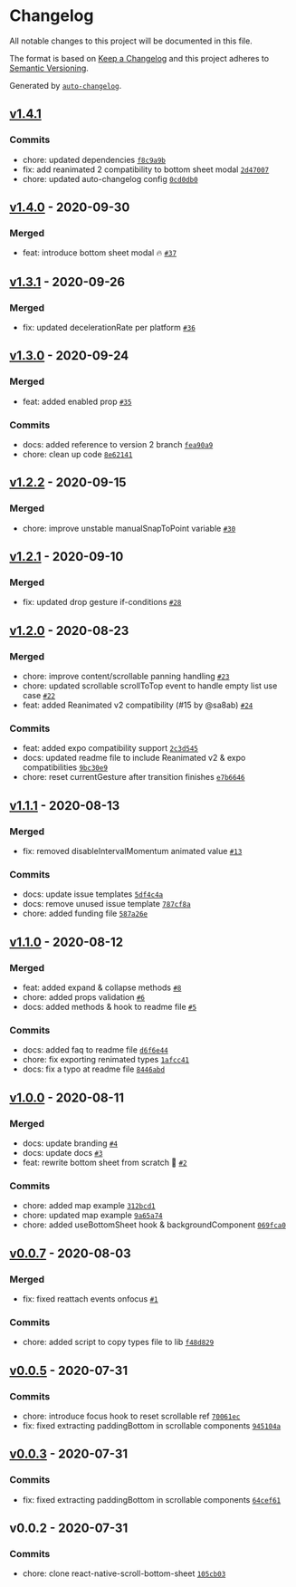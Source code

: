 # Changelog

All notable changes to this project will be documented in this file.

The format is based on [Keep a Changelog](https://keepachangelog.com/en/1.0.0/)
and this project adheres to [Semantic Versioning](https://semver.org/spec/v2.0.0.html).

Generated by [`auto-changelog`](https://github.com/CookPete/auto-changelog).

## [v1.4.1](https://github.com/gorhom/react-native-bottom-sheet/compare/v1.4.0...v1.4.1)

### Commits

- chore: updated dependencies [`f8c9a9b`](https://github.com/gorhom/react-native-bottom-sheet/commit/f8c9a9b389bb21c18efa593c885337c92dff3810)
- fix: add reanimated 2 compatibility to bottom sheet modal [`2d47007`](https://github.com/gorhom/react-native-bottom-sheet/commit/2d47007df64ecd0c83035136b5b882eff6d53619)
- chore: updated auto-changelog config [`0cd0db0`](https://github.com/gorhom/react-native-bottom-sheet/commit/0cd0db094e224e945e7e7b6551f8eb806cff63da)

## [v1.4.0](https://github.com/gorhom/react-native-bottom-sheet/compare/v1.3.1...v1.4.0) - 2020-09-30

### Merged

- feat: introduce bottom sheet modal 🔥 [`#37`](https://github.com/gorhom/react-native-bottom-sheet/pull/37)

## [v1.3.1](https://github.com/gorhom/react-native-bottom-sheet/compare/v1.3.0...v1.3.1) - 2020-09-26

### Merged

- fix: updated decelerationRate per platform [`#36`](https://github.com/gorhom/react-native-bottom-sheet/pull/36)

## [v1.3.0](https://github.com/gorhom/react-native-bottom-sheet/compare/v1.2.2...v1.3.0) - 2020-09-24

### Merged

- feat: added enabled prop [`#35`](https://github.com/gorhom/react-native-bottom-sheet/pull/35)

### Commits

- docs: added reference to version 2 branch [`fea90a9`](https://github.com/gorhom/react-native-bottom-sheet/commit/fea90a977626e6afc9447c6b68d2f9926c1f239d)
- chore: clean up code [`8e62141`](https://github.com/gorhom/react-native-bottom-sheet/commit/8e62141fdb96a2b3e2532d16911f6e6e6cc3ccc3)

## [v1.2.2](https://github.com/gorhom/react-native-bottom-sheet/compare/v1.2.1...v1.2.2) - 2020-09-15

### Merged

- chore: improve unstable manualSnapToPoint variable [`#30`](https://github.com/gorhom/react-native-bottom-sheet/pull/30)

## [v1.2.1](https://github.com/gorhom/react-native-bottom-sheet/compare/v1.2.0...v1.2.1) - 2020-09-10

### Merged

- fix: updated drop gesture if-conditions [`#28`](https://github.com/gorhom/react-native-bottom-sheet/pull/28)

## [v1.2.0](https://github.com/gorhom/react-native-bottom-sheet/compare/v1.1.1...v1.2.0) - 2020-08-23

### Merged

- chore: improve content/scrollable panning handling [`#23`](https://github.com/gorhom/react-native-bottom-sheet/pull/23)
- chore: updated scrollable scrollToTop event to handle empty list use case [`#22`](https://github.com/gorhom/react-native-bottom-sheet/pull/22)
- feat: added Reanimated v2 compatibility (#15 by @sa8ab) [`#24`](https://github.com/gorhom/react-native-bottom-sheet/pull/24)

### Commits

- feat: added expo compatibility support [`2c3d545`](https://github.com/gorhom/react-native-bottom-sheet/commit/2c3d545a10e6125fb66829a6784069b1b62f6798)
- docs: updated readme file to include Reanimated v2 & expo compatibilities [`9bc30e9`](https://github.com/gorhom/react-native-bottom-sheet/commit/9bc30e96ef1cec80703e0e98b58602bdc185f7ff)
- chore: reset currentGesture after transition finishes [`e7b6646`](https://github.com/gorhom/react-native-bottom-sheet/commit/e7b6646b50f5ed00b62388723e6d965006ecfc4a)

## [v1.1.1](https://github.com/gorhom/react-native-bottom-sheet/compare/v1.1.0...v1.1.1) - 2020-08-13

### Merged

- fix: removed disableIntervalMomentum animated value [`#13`](https://github.com/gorhom/react-native-bottom-sheet/pull/13)

### Commits

- docs: update issue templates [`5df4c4a`](https://github.com/gorhom/react-native-bottom-sheet/commit/5df4c4a4a6e02b91bcd7502f8180c27380849b66)
- docs: remove unused issue template [`787cf8a`](https://github.com/gorhom/react-native-bottom-sheet/commit/787cf8ac8b6fa547308ba375fb1cf495b2a98fee)
- chore: added funding file [`587a26e`](https://github.com/gorhom/react-native-bottom-sheet/commit/587a26e14145dea06d4515c36e1ed0fcccfdeb08)

## [v1.1.0](https://github.com/gorhom/react-native-bottom-sheet/compare/v1.0.0...v1.1.0) - 2020-08-12

### Merged

- feat: added expand & collapse methods [`#8`](https://github.com/gorhom/react-native-bottom-sheet/pull/8)
- chore: added props validation [`#6`](https://github.com/gorhom/react-native-bottom-sheet/pull/6)
- docs: added methods & hook to readme file [`#5`](https://github.com/gorhom/react-native-bottom-sheet/pull/5)

### Commits

- docs: added faq to readme file [`d6f6e44`](https://github.com/gorhom/react-native-bottom-sheet/commit/d6f6e443638bb778f705fd7437c36e1c5cb1cd57)
- chore: fix exporting renimated types [`1afcc41`](https://github.com/gorhom/react-native-bottom-sheet/commit/1afcc41782965278cc7436131ae91019d8f40193)
- docs: fix a typo at readme file [`8446abd`](https://github.com/gorhom/react-native-bottom-sheet/commit/8446abd841b690acd4c277fc5ebf10c52bd67f25)

## [v1.0.0](https://github.com/gorhom/react-native-bottom-sheet/compare/v0.0.7...v1.0.0) - 2020-08-11

### Merged

- docs: update branding [`#4`](https://github.com/gorhom/react-native-bottom-sheet/pull/4)
- docs: update docs [`#3`](https://github.com/gorhom/react-native-bottom-sheet/pull/3)
- feat: rewrite bottom sheet from scratch 🎉 [`#2`](https://github.com/gorhom/react-native-bottom-sheet/pull/2)

### Commits

- chore: added map example [`312bcd1`](https://github.com/gorhom/react-native-bottom-sheet/commit/312bcd10efc8674955f9ce1ba8974fb4bd40f43b)
- chore: updated map example [`9a65a74`](https://github.com/gorhom/react-native-bottom-sheet/commit/9a65a7435b97c754c37049c2812c289b1e6453e6)
- chore: added useBottomSheet hook & backgroundComponent [`069fca0`](https://github.com/gorhom/react-native-bottom-sheet/commit/069fca0473f4f801a71c71c5026a56dda587769a)

## [v0.0.7](https://github.com/gorhom/react-native-bottom-sheet/compare/v0.0.5...v0.0.7) - 2020-08-03

### Merged

- fix: fixed reattach events onfocus [`#1`](https://github.com/gorhom/react-native-bottom-sheet/pull/1)

### Commits

- chore: added script to copy types file to lib [`f48d829`](https://github.com/gorhom/react-native-bottom-sheet/commit/f48d8293d74bba97c4cf596b8f48819c2ae25a00)

## [v0.0.5](https://github.com/gorhom/react-native-bottom-sheet/compare/v0.0.3...v0.0.5) - 2020-07-31

### Commits

- chore: introduce focus hook to reset scrollable ref [`70061ec`](https://github.com/gorhom/react-native-bottom-sheet/commit/70061ec8fb57f41d54b7b9733e2fbc36b8a0f6d8)
- fix: fixed extracting paddingBottom in scrollable components [`945104a`](https://github.com/gorhom/react-native-bottom-sheet/commit/945104ab532eb3cf63ea16cec348f3ef2ad6c584)

## [v0.0.3](https://github.com/gorhom/react-native-bottom-sheet/compare/v0.0.2...v0.0.3) - 2020-07-31

### Commits

- fix: fixed extracting paddingBottom in scrollable components [`64cef61`](https://github.com/gorhom/react-native-bottom-sheet/commit/64cef618cd654486174cc6a8179a76c80ef5d497)

## v0.0.2 - 2020-07-31

### Commits

- chore: clone react-native-scroll-bottom-sheet [`105cb03`](https://github.com/gorhom/react-native-bottom-sheet/commit/105cb0334e317d5c4919e77816ee03fb20069eeb)
